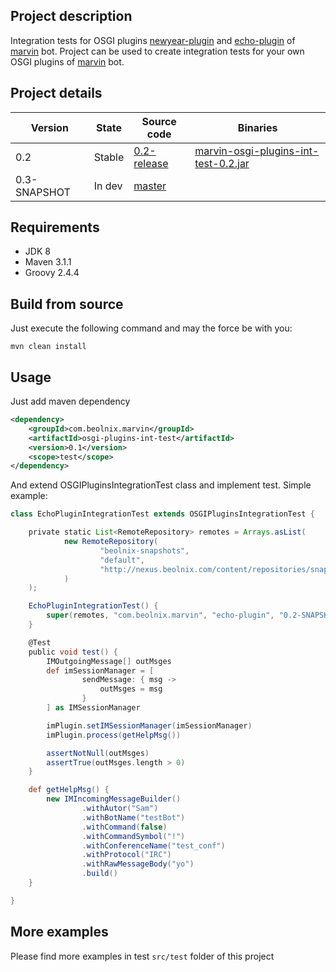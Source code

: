 ## Project description
Integration tests for OSGI plugins [newyear-plugin](https://github.com/beolnix/marvin-newyear-plugin/) and [echo-plugin](https://github.com/beolnix/marvin-echo-plugin/) of [marvin](https://github.com/beolnix/marvin/) bot.
Project can be used to create integration tests for your own OSGI plugins of [marvin](https://github.com/beolnix/marvin/) bot.

## Project details
| Version | State | Source code | Binaries |
| --- | --- | --- | --- |
| 0.2 | Stable | [0.2-release](https://github.com/beolnix/marvin-osgi-plugins-int-test/releases/tag/0.2-release) | [marvin-osgi-plugins-int-test-0.2.jar](http://nexus.beolnix.com/service/local/repositories/releases/content/com/beolnix/marvin/marvin-osgi-plugins-int-test/0.2/marvin-osgi-plugins-int-test-0.2.jar) |
| 0.3-SNAPSHOT | In dev | [master](https://github.com/beolnix/marvin-osgi-plugins-int-test) |  |

## Requirements
* JDK 8
* Maven 3.1.1
* Groovy 2.4.4

## Build from source
Just execute the following command and may the force be with you:
```
mvn clean install
``` 

## Usage 
Just add maven dependency
```xml
<dependency>
    <groupId>com.beolnix.marvin</groupId>
    <artifactId>osgi-plugins-int-test</artifactId>
    <version>0.1</version>
    <scope>test</scope>
</dependency>
```
And extend OSGIPluginsIntegrationTest class and implement test. Simple example:
```groovy
class EchoPluginIntegrationTest extends OSGIPluginsIntegrationTest {

    private static List<RemoteRepository> remotes = Arrays.asList(
            new RemoteRepository(
                    "beolnix-snapshots",
                    "default",
                    "http://nexus.beolnix.com/content/repositories/snapshots/"
            )
    );

    EchoPluginIntegrationTest() {
        super(remotes, "com.beolnix.marvin", "echo-plugin", "0.2-SNAPSHOT")
    }

    @Test
    public void test() {
        IMOutgoingMessage[] outMsges
        def imSessionManager = [
                sendMessage: { msg ->
                    outMsges = msg
                }
        ] as IMSessionManager

        imPlugin.setIMSessionManager(imSessionManager)
        imPlugin.process(getHelpMsg())

        assertNotNull(outMsges)
        assertTrue(outMsges.length > 0)
    }

    def getHelpMsg() {
        new IMIncomingMessageBuilder()
                .withAutor("Sam")
                .withBotName("testBot")
                .withCommand(false)
                .withCommandSymbol("!")
                .withConferenceName("test_conf")
                .withProtocol("IRC")
                .withRawMessageBody("yo")
                .build()
    }

}
```

## More examples
Please find more examples in test `src/test` folder of this project